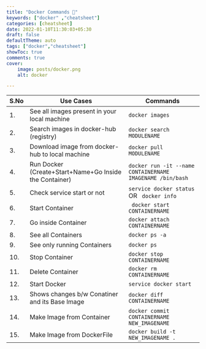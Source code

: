 ```yaml
---
title: "Docker Commands 🐳"
keywords: ["docker" ,"cheatsheet"]
categories: [cheatsheet]
date: 2022-01-10T11:30:03+05:30
draft: false
defaultTheme: auto
tags: ["docker","cheatsheet"]
showToc: true
comments: true
cover:
    image: posts/docker.png 
    alt: docker

---
```


|S.No| Use Cases | Commands |
|-----| -------- | ------- |
|1. |See all images present in your local machine|```docker images```|
|2. |Search images in docker-hub (registry)| ```docker search MODULENAME```|
|3. |Download image from docker-hub to local machine|```docker pull MODULENAME```|
|4. |Run Docker (Create+Start+Name+Go Inside the Container)|```docker run -it --name CONTAINERNAME IMAGENAME /bin/bash```|
|5. |Check service start or not|```service docker status``` OR ``` docker info```|
|6. |Start Container|``` docker start CONTAINERNAME```|
|7. |Go inside Container |```docker attach CONTAINERNAME ```|
|8. |See all Containers |```docker ps -a ```|
|9. |See only running Containers |```docker ps ```|
|10.|Stop Container |```docker stop CONTAINERNAME ```|
|11.|Delete Container |```docker rm CONTAINERNAME ```|
|12.|Start Docker |```service docker start ```|
|13.|Shows changes b/w Conatiner and its Base Image|```docker diff CONTAINERNAME```|
|14.|Make Image from Container |```docker commit CONTAINERNAME NEW_IMAGENAME ```|
|15.|Make Image from DockerFile |```docker build -t NEW_IMAGENAME .```|


